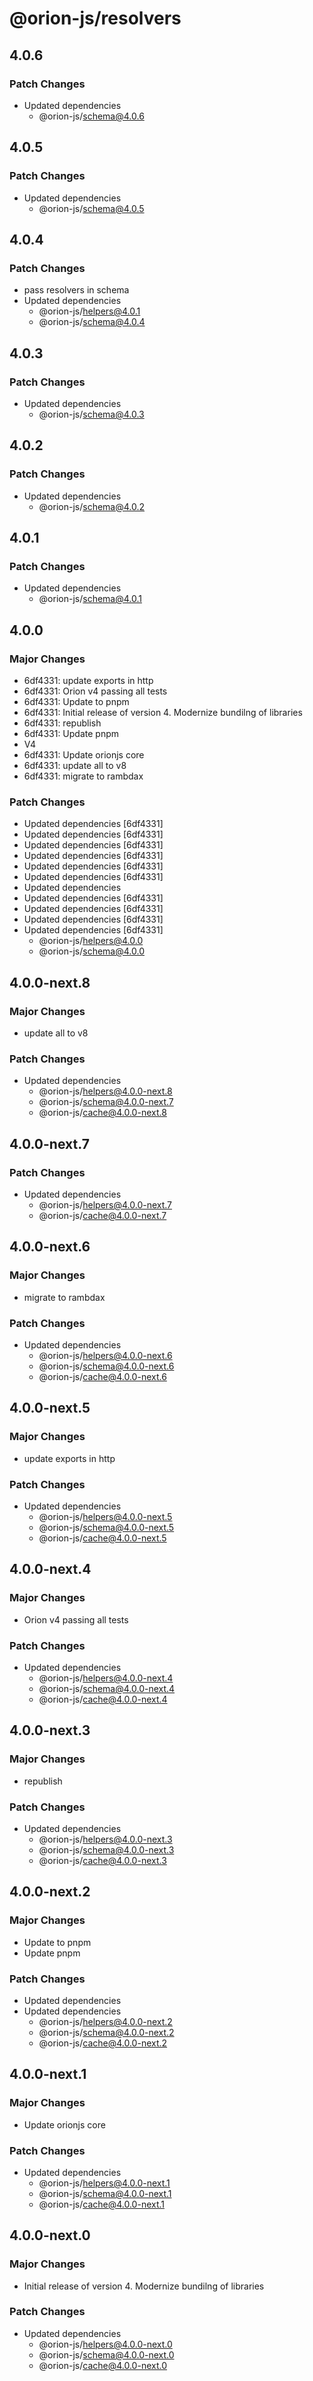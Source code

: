 # @orion-js/resolvers

## 4.0.6

### Patch Changes

- Updated dependencies
  - @orion-js/schema@4.0.6

## 4.0.5

### Patch Changes

- Updated dependencies
  - @orion-js/schema@4.0.5

## 4.0.4

### Patch Changes

- pass resolvers in schema
- Updated dependencies
  - @orion-js/helpers@4.0.1
  - @orion-js/schema@4.0.4

## 4.0.3

### Patch Changes

- Updated dependencies
  - @orion-js/schema@4.0.3

## 4.0.2

### Patch Changes

- Updated dependencies
  - @orion-js/schema@4.0.2

## 4.0.1

### Patch Changes

- Updated dependencies
  - @orion-js/schema@4.0.1

## 4.0.0

### Major Changes

- 6df4331: update exports in http
- 6df4331: Orion v4 passing all tests
- 6df4331: Update to pnpm
- 6df4331: Initial release of version 4. Modernize bundilng of libraries
- 6df4331: republish
- 6df4331: Update pnpm
- V4
- 6df4331: Update orionjs core
- 6df4331: update all to v8
- 6df4331: migrate to rambdax

### Patch Changes

- Updated dependencies [6df4331]
- Updated dependencies [6df4331]
- Updated dependencies [6df4331]
- Updated dependencies [6df4331]
- Updated dependencies [6df4331]
- Updated dependencies [6df4331]
- Updated dependencies
- Updated dependencies [6df4331]
- Updated dependencies [6df4331]
- Updated dependencies [6df4331]
- Updated dependencies [6df4331]
  - @orion-js/helpers@4.0.0
  - @orion-js/schema@4.0.0

## 4.0.0-next.8

### Major Changes

- update all to v8

### Patch Changes

- Updated dependencies
  - @orion-js/helpers@4.0.0-next.8
  - @orion-js/schema@4.0.0-next.7
  - @orion-js/cache@4.0.0-next.8

## 4.0.0-next.7

### Patch Changes

- Updated dependencies
  - @orion-js/helpers@4.0.0-next.7
  - @orion-js/cache@4.0.0-next.7

## 4.0.0-next.6

### Major Changes

- migrate to rambdax

### Patch Changes

- Updated dependencies
  - @orion-js/helpers@4.0.0-next.6
  - @orion-js/schema@4.0.0-next.6
  - @orion-js/cache@4.0.0-next.6

## 4.0.0-next.5

### Major Changes

- update exports in http

### Patch Changes

- Updated dependencies
  - @orion-js/helpers@4.0.0-next.5
  - @orion-js/schema@4.0.0-next.5
  - @orion-js/cache@4.0.0-next.5

## 4.0.0-next.4

### Major Changes

- Orion v4 passing all tests

### Patch Changes

- Updated dependencies
  - @orion-js/helpers@4.0.0-next.4
  - @orion-js/schema@4.0.0-next.4
  - @orion-js/cache@4.0.0-next.4

## 4.0.0-next.3

### Major Changes

- republish

### Patch Changes

- Updated dependencies
  - @orion-js/helpers@4.0.0-next.3
  - @orion-js/schema@4.0.0-next.3
  - @orion-js/cache@4.0.0-next.3

## 4.0.0-next.2

### Major Changes

- Update to pnpm
- Update pnpm

### Patch Changes

- Updated dependencies
- Updated dependencies
  - @orion-js/helpers@4.0.0-next.2
  - @orion-js/schema@4.0.0-next.2
  - @orion-js/cache@4.0.0-next.2

## 4.0.0-next.1

### Major Changes

- Update orionjs core

### Patch Changes

- Updated dependencies
  - @orion-js/helpers@4.0.0-next.1
  - @orion-js/schema@4.0.0-next.1
  - @orion-js/cache@4.0.0-next.1

## 4.0.0-next.0

### Major Changes

- Initial release of version 4. Modernize bundilng of libraries

### Patch Changes

- Updated dependencies
  - @orion-js/helpers@4.0.0-next.0
  - @orion-js/schema@4.0.0-next.0
  - @orion-js/cache@4.0.0-next.0
